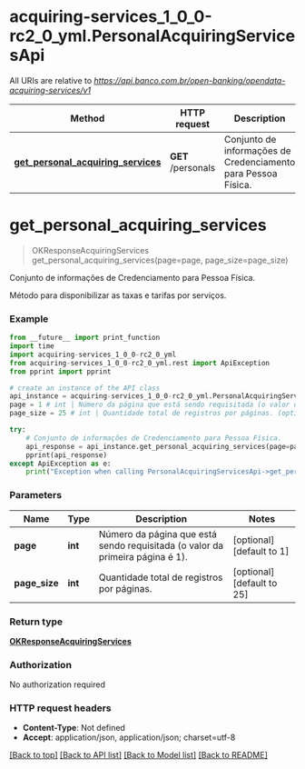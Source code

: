 # acquiring-services_1_0_0-rc2_0_yml.PersonalAcquiringServicesApi

All URIs are relative to *https://api.banco.com.br/open-banking/opendata-acquiring-services/v1*

Method | HTTP request | Description
------------- | ------------- | -------------
[**get_personal_acquiring_services**](PersonalAcquiringServicesApi.md#get_personal_acquiring_services) | **GET** /personals | Conjunto de informações de Credenciamento para Pessoa Física.

# **get_personal_acquiring_services**
> OKResponseAcquiringServices get_personal_acquiring_services(page=page, page_size=page_size)

Conjunto de informações de Credenciamento para Pessoa Física.

Método para disponibilizar as taxas e tarifas por serviços.

### Example
```python
from __future__ import print_function
import time
import acquiring-services_1_0_0-rc2_0_yml
from acquiring-services_1_0_0-rc2_0_yml.rest import ApiException
from pprint import pprint

# create an instance of the API class
api_instance = acquiring-services_1_0_0-rc2_0_yml.PersonalAcquiringServicesApi()
page = 1 # int | Número da página que está sendo requisitada (o valor da primeira página é 1). (optional) (default to 1)
page_size = 25 # int | Quantidade total de registros por páginas. (optional) (default to 25)

try:
    # Conjunto de informações de Credenciamento para Pessoa Física.
    api_response = api_instance.get_personal_acquiring_services(page=page, page_size=page_size)
    pprint(api_response)
except ApiException as e:
    print("Exception when calling PersonalAcquiringServicesApi->get_personal_acquiring_services: %s\n" % e)
```

### Parameters

Name | Type | Description  | Notes
------------- | ------------- | ------------- | -------------
 **page** | **int**| Número da página que está sendo requisitada (o valor da primeira página é 1). | [optional] [default to 1]
 **page_size** | **int**| Quantidade total de registros por páginas. | [optional] [default to 25]

### Return type

[**OKResponseAcquiringServices**](OKResponseAcquiringServices.md)

### Authorization

No authorization required

### HTTP request headers

 - **Content-Type**: Not defined
 - **Accept**: application/json, application/json; charset=utf-8

[[Back to top]](#) [[Back to API list]](../README.md#documentation-for-api-endpoints) [[Back to Model list]](../README.md#documentation-for-models) [[Back to README]](../README.md)

